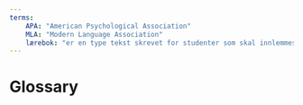 ```yaml
---
terms:
    APA: "American Psychological Association"
    MLA: "Modern Language Association"
    lærebok: "er en type tekst skrevet for studenter som skal innlemmes i en faglig diskurs og et nytt fag"
---
```

 
# Glossary
 
<Glossary :terms="$frontmatter.terms" />
